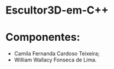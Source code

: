 # Escultor3D-em-C++

# Componentes:   
* Camila Fernanda Cardoso Teixeira;   
* William Wallacy Fonseca de Lima.
